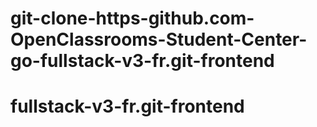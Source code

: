 # git-clone-https-github.com-OpenClassrooms-Student-Center-go-fullstack-v3-fr.git-frontend
# fullstack-v3-fr.git-frontend
